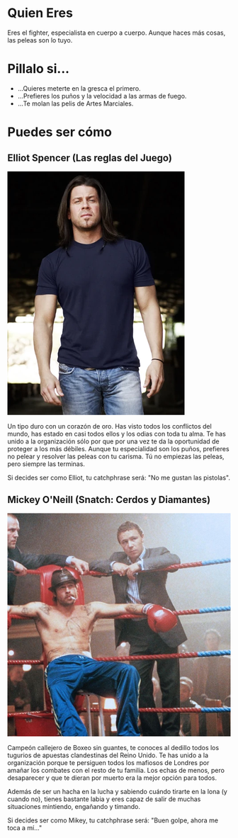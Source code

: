 # Quien Eres
Eres el fighter, especialista en cuerpo a cuerpo. Aunque haces más cosas, las peleas son lo tuyo. 

# Pillalo si...
- ...Quieres meterte en la gresca el primero.
- ...Prefieres los puños y la velocidad a las armas de fuego.
- ...Te molan las pelis de Artes Marciales.

# Puedes ser cómo

## Elliot Spencer (Las reglas del Juego)
![Elliot](./imgs/Christian.Kane.webp)

Un tipo duro con un corazón de oro. Has visto todos los conflictos del mundo, has estado en casi todos ellos y los odias con toda tu alma. Te has unido a la organización sólo por que por una vez te da la oportunidad de proteger a los más débiles. Aunque tu especialidad son los puños, prefieres no pelear y resolver las peleas con tu carisma. Tú no empiezas las peleas, pero siempre las terminas.

Si decides ser como Elliot, tu catchphrase será: "No me gustan las pistolas".

## Mickey O'Neill (Snatch: Cerdos y Diamantes)

![O'Neill](./imgs/24-snatch.jpg)

Campeón callejero de Boxeo sin guantes, te conoces al dedillo todos los tugurios de apuestas clandestinas del Reino Unido. Te has unido a la organización porque te persiguen todos los mafiosos de Londres por amañar los combates con el resto de tu familia. Los echas de menos, pero desaparecer y que te dieran por muerto era la mejor opción para todos. 

Además de ser un hacha en la lucha y sabiendo cuándo tirarte en la lona (y cuando no), tienes bastante labia y eres capaz de salir de muchas situaciones mintiendo, engañando y timando. 

Si decides ser como Mikey, tu catchphrase será: "Buen golpe, ahora me toca a mí..."

